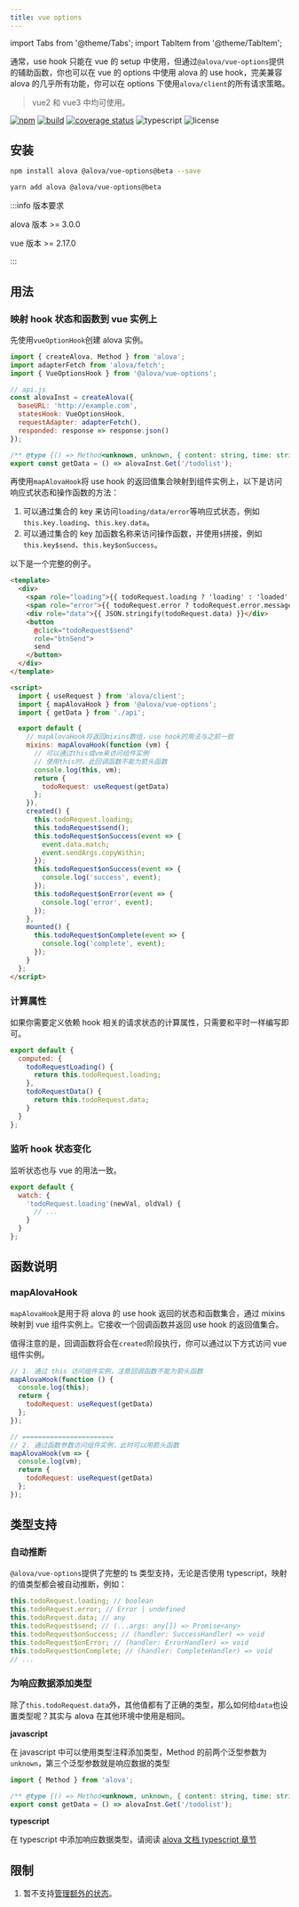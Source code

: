 ```yaml
---
title: vue options
---
```


import Tabs from '@theme/Tabs';
import TabItem from '@theme/TabItem';

通常，use hook 只能在 vue 的 setup 中使用，但通过`@alova/vue-options`提供的辅助函数，你也可以在 vue 的 options 中使用 alova 的 use hook，完美兼容 alova 的几乎所有功能，你可以在 options 下使用`alova/client`的所有请求策略。

> vue2 和 vue3 中均可使用。

[![npm](https://img.shields.io/npm/v/@alova/vue-options)](https://www.npmjs.com/package/@alova/vue-options)
[![build](https://github.com/alovajs/vue-options/actions/workflows/release.yml/badge.svg?branch=main)](https://github.com/alovajs/vue-options/actions/workflows/release.yml)
[![coverage status](https://coveralls.io/repos/github/alovajs/vue-options/badge.svg?branch=main)](https://coveralls.io/github/alovajs/vue-options?branch=main)
![typescript](https://badgen.net/badge/icon/typescript?icon=typescript&label)
![license](https://img.shields.io/badge/license-MIT-blue.svg)

## 安装

<Tabs>
<TabItem value="1" label="npm">

```bash
npm install alova @alova/vue-options@beta --save
```

</TabItem>
<TabItem value="2" label="yarn">

```bash
yarn add alova @alova/vue-options@beta
```

</TabItem>
</Tabs>

:::info 版本要求

alova 版本 >= 3.0.0

vue 版本 >= 2.17.0

:::

## 用法

### 映射 hook 状态和函数到 vue 实例上

先使用`vueOptionHook`创建 alova 实例。

```javascript
import { createAlova, Method } from 'alova';
import adapterFetch from 'alova/fetch';
import { VueOptionsHook } from '@alova/vue-options';

// api.js
const alovaInst = createAlova({
  baseURL: 'http://example.com',
  statesHook: VueOptionsHook,
  requestAdapter: adapterFetch(),
  responded: response => response.json()
});

/** @type {() => Method<unknown, unknown, { content: string, time: string }[]>} */
export const getData = () => alovaInst.Get('/todolist');
```

再使用`mapAlovaHook`将 use hook 的返回值集合映射到组件实例上，以下是访问响应式状态和操作函数的方法：

1. 可以通过集合的 key 来访问`loading/data/error`等响应式状态，例如`this.key.loading`、`this.key.data`。
2. 可以通过集合的 key 加函数名称来访问操作函数，并使用`$`拼接，例如`this.key$send`、`this.key$onSuccess`。

以下是一个完整的例子。

```html
<template>
  <div>
    <span role="loading">{{ todoRequest.loading ? 'loading' : 'loaded' }}</span>
    <span role="error">{{ todoRequest.error ? todoRequest.error.message : '' }}</span>
    <div role="data">{{ JSON.stringify(todoRequest.data) }}</div>
    <button
      @click="todoRequest$send"
      role="btnSend">
      send
    </button>
  </div>
</template>

<script>
  import { useRequest } from 'alova/client';
  import { mapAlovaHook } from '@alova/vue-options';
  import { getData } from './api';

  export default {
    // mapAlovaHook将返回mixins数组，use hook的用法与之前一致
    mixins: mapAlovaHook(function (vm) {
      // 可以通过this或vm来访问组件实例
      // 使用this时，此回调函数不能为箭头函数
      console.log(this, vm);
      return {
        todoRequest: useRequest(getData)
      };
    }),
    created() {
      this.todoRequest.loading;
      this.todoRequest$send();
      this.todoRequest$onSuccess(event => {
        event.data.match;
        event.sendArgs.copyWithin;
      });
      this.todoRequest$onSuccess(event => {
        console.log('success', event);
      });
      this.todoRequest$onError(event => {
        console.log('error', event);
      });
    },
    mounted() {
      this.todoRequest$onComplete(event => {
        console.log('complete', event);
      });
    }
  };
</script>
```

### 计算属性

如果你需要定义依赖 hook 相关的请求状态的计算属性，只需要和平时一样编写即可。

```javascript
export default {
  computed: {
    todoRequestLoading() {
      return this.todoRequest.loading;
    },
    todoRequestData() {
      return this.todoRequest.data;
    }
  }
};
```

### 监听 hook 状态变化

监听状态也与 vue 的用法一致。

```javascript
export default {
  watch: {
    'todoRequest.loading'(newVal, oldVal) {
      // ...
    }
  }
};
```

## 函数说明

### mapAlovaHook

`mapAlovaHook`是用于将 alova 的 use hook 返回的状态和函数集合，通过 mixins 映射到 vue 组件实例上。它接收一个回调函数并返回 use hook 的返回值集合。

值得注意的是，回调函数将会在`created`阶段执行，你可以通过以下方式访问 vue 组件实例。

```javascript
// 1. 通过 this 访问组件实例，注意回调函数不能为箭头函数
mapAlovaHook(function () {
  console.log(this);
  return {
    todoRequest: useRequest(getData)
  };
});

// =======================
// 2. 通过函数参数访问组件实例，此时可以用箭头函数
mapAlovaHook(vm => {
  console.log(vm);
  return {
    todoRequest: useRequest(getData)
  };
});
```

## 类型支持

### 自动推断

`@alova/vue-options`提供了完整的 ts 类型支持，无论是否使用 typescript，映射的值类型都会被自动推断，例如：

```javascript
this.todoRequest.loading; // boolean
this.todoRequest.error; // Error | undefined
this.todoRequest.data; // any
this.todoRequest$send; // (...args: any[]) => Promise<any>
this.todoRequest$onSuccess; // (handler: SuccessHandler) => void
this.todoRequest$onError; // (handler: ErrorHandler) => void
this.todoRequest$onComplete; // (handler: CompleteHandler) => void
// ...
```

### 为响应数据添加类型

除了`this.todoRequest.data`外，其他值都有了正确的类型，那么如何给`data`也设置类型呢？其实与 alova 在其他环境中使用是相同。

**javascript**

在 javascript 中可以使用类型注释添加类型，Method 的前两个泛型参数为`unknown`，第三个泛型参数就是响应数据的类型

```javascript
import { Method } from 'alova';

/** @type {() => Method<unknown, unknown, { content: string, time: string }[]>} */
export const getData = () => alovaInst.Get('/todolist');
```

**typescript**

在 typescript 中添加响应数据类型，请阅读 [alova 文档 typescript 章节](/next/tutorial/advanced/in-depth/typescript)

## 限制

1. 暂不支持[管理额外的状态](/next/tutorial/client/in-depth/manage-extra-states)。
